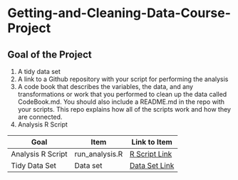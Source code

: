 # Getting-and-Cleaning-Data-Course-Project

## Goal of the Project
1. A tidy data set 
2. A link to a Github repository with your script for performing the analysis 
3. A code book that describes the variables, the data, and any transformations or work that you performed to clean up the data called CodeBook.md. You should also include a README.md in the repo with your scripts. This repo explains how all of the scripts work and how they are connected.
4. Analysis R Script

Goal | Item | Link to Item
--- | --- | ---
Analysis R Script |  run_analysis.R |  [R Script Link](https://github.com/Aryan-Parthasarthi/Getting-and-Cleaning-Data-Course-Project/blob/master/run_analysis.R)
Tidy Data Set |  Data set |  [Data Set Link](https://github.com/Aryan-Parthasarthi/Getting-and-Cleaning-Data-Course-Project/blob/master/Tidy_Data.txt)
